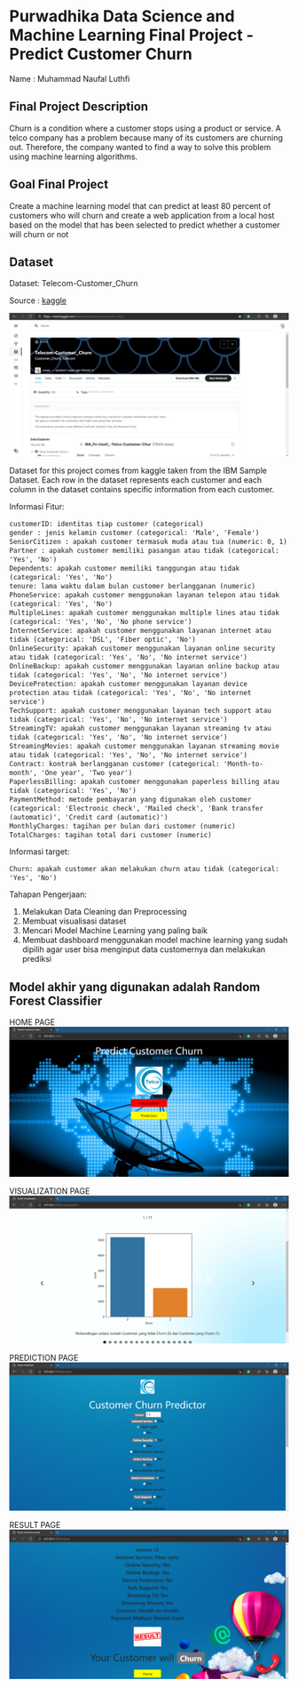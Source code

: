 # Purwadhika Data Science and Machine Learning Final Project - Predict Customer Churn

Name : Muhammad Naufal Luthfi

Final Project Description
--- 
Churn is a condition where a customer stops using a product or service. A telco company has a problem because many of its customers are churning out. Therefore, the company wanted to find a way to solve this problem using machine learning algorithms. 

Goal Final Project
--- 
Create a machine learning model that can predict at least 80 percent of customers who will churn and create a web application from a local host based on the model that has been selected to predict whether a customer will churn or not 

Dataset
--- 
Dataset: Telecom-Customer_Churn

Source : [kaggle](https://www.kaggle.com/lampubhutia/telecomcustomer-churn)

![](https://github.com/sirnaufal/Final-Project/blob/main/image/kaggle.png)

Dataset for this project comes from kaggle taken from the IBM Sample Dataset. Each row in the dataset represents each customer and each column in the dataset contains specific information from each customer.

Informasi Fitur:

    customerID: identitas tiap customer (categorical)
    gender : jenis kelamin customer (categorical: 'Male', 'Female')
    SeniorCitizen : apakah customer termasuk muda atau tua (numeric: 0, 1)
    Partner : apakah customer memiliki pasangan atau tidak (categorical: 'Yes', 'No')
    Dependents: apakah customer memiliki tanggungan atau tidak (categorical: 'Yes', 'No')
    tenure: lama waktu dalam bulan customer berlangganan (numeric)
    PhoneService: apakah customer menggunakan layanan telepon atau tidak (categorical: 'Yes', 'No')
    MultipleLines: apakah customer menggunakan multiple lines atau tidak (categorical: 'Yes', 'No', 'No phone service')
    InternetService: apakah customer menggunakan layanan internet atau tidak (categorical: 'DSL', 'Fiber optic', 'No')
    OnlineSecurity: apakah customer menggunakan layanan online security atau tidak (categorical: 'Yes', 'No', 'No internet service')
    OnlineBackup: apakah customer menggunakan layanan online backup atau tidak (categorical: 'Yes', 'No', 'No internet service')
    DeviceProtection: apakah customer menggunakan layanan device protection atau tidak (categorical: 'Yes', 'No', 'No internet service')
    TechSupport: apakah customer menggunakan layanan tech support atau tidak (categorical: 'Yes', 'No', 'No internet service')
    StreamingTV: apakah customer menggunakan layanan streaming tv atau tidak (categorical: 'Yes', 'No', 'No internet service')
    StreamingMovies: apakah customer menggunakan layanan streaming movie atau tidak (categorical: 'Yes', 'No', 'No internet service')
    Contract: kontrak berlangganan customer (categorical: 'Month-to-month', 'One year', 'Two year')
    PaperlessBilling: apakah customer menggunakan paperless billing atau tidak (categorical: 'Yes', 'No')
    PaymentMethod: metode pembayaran yang digunakan oleh customer (categorical: 'Electronic check', 'Mailed check', 'Bank transfer (automatic)', 'Credit card (automatic)')
    MonthlyCharges: tagihan per bulan dari customer (numeric)
    TotalCharges: tagihan total dari customer (numeric)
    
Informasi target:

    Churn: apakah customer akan melakukan churn atau tidak (categorical: 'Yes', 'No')
    
Tahapan Pengerjaan:
1. Melakukan Data Cleaning dan Preprocessing
2. Membuat visualisasi dataset
3. Mencari Model Machine Learning yang paling baik
4. Membuat dashboard menggunakan model machine learning yang sudah dipilih agar user bisa menginput data customernya dan melakukan prediksi

Model akhir yang digunakan adalah Random Forest Classifier
---
HOME PAGE
![](https://github.com/sirnaufal/Final-Project/blob/main/image/home.png)

VISUALIZATION PAGE
![](https://github.com/sirnaufal/Final-Project/blob/main/image/visual.png)

PREDICTION PAGE
![](https://github.com/sirnaufal/Final-Project/blob/main/image/predict.png)

RESULT PAGE
![](https://github.com/sirnaufal/Final-Project/blob/main/image/result.png)
